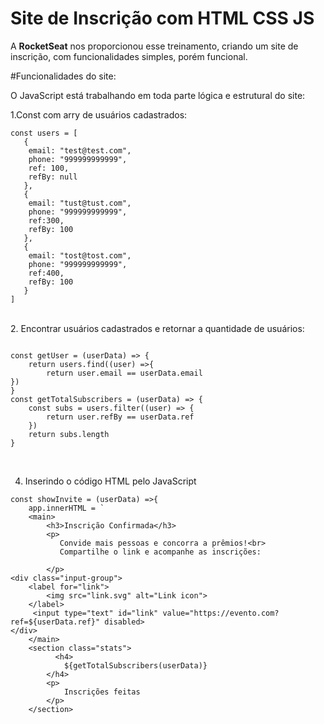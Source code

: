 # Site de Inscrição com HTML CSS JS 

A **RocketSeat** nos proporcionou esse treinamento, criando um site de inscrição, com funcionalidades simples, porém funcional.

<tr>

#Funcionalidades do site: 

O JavaScript está trabalhando em toda parte lógica e estrutural do site: 
<br>

1.Const com arry de usuários cadastrados:
```JS
const users = [
   {
    email: "test@test.com",
    phone: "999999999999",
    ref: 100,
    refBy: null
   },
   {
    email: "tust@tust.com",
    phone: "999999999999",
    ref:300,
    refBy: 100
   },
   {
    email: "tost@tost.com",
    phone: "999999999999",
    ref:400,
    refBy: 100
   }
]
```
<br>
2. Encontrar usuários cadastrados e retornar a quantidade de usuários: 

```JS

const getUser = (userData) => {
    return users.find((user) =>{ 
        return user.email == userData.email
})
}
const getTotalSubscribers = (userData) => {
    const subs = users.filter((user) => {
        return user.refBy == userData.ref
    })
    return subs.length
}
```
<br>

4. Inserindo o código HTML pelo JavaScript

```
const showInvite = (userData) =>{
    app.innerHTML = `  
    <main>
        <h3>Inscrição Confirmada</h3>
        <p>
           Convide mais pessoas e concorra a prêmios!<br>
           Compartilhe o link e acompanhe as inscrições:
            
        </p>
<div class="input-group">
    <label for="link">
        <img src="link.svg" alt="Link icon">
    </label>
     <input type="text" id="link" value="https://evento.com?ref=${userData.ref}" disabled>
</div>
    </main>
    <section class="stats">
          <h4>
            ${getTotalSubscribers(userData)}
        </h4>
        <p>
            Inscrições feitas
        </p>
    </section>
```

<tr>
